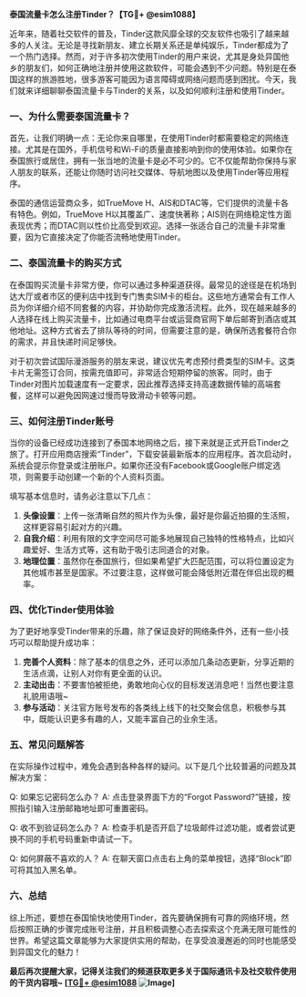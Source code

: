 **泰国流量卡怎么注册Tinder？【TG💪+ @esim1088】**

近年来，随着社交软件的普及，Tinder这款风靡全球的交友软件也吸引了越来越多的人关注。无论是寻找新朋友、建立长期关系还是单纯娱乐，Tinder都成为了一个热门选择。然而，对于许多初次使用Tinder的用户来说，尤其是身处异国他乡的朋友们，如何正确地注册并使用这款软件，可能会遇到不少问题。特别是在泰国这样的旅游胜地，很多游客可能因为语言障碍或网络问题而感到困扰。今天，我们就来详细聊聊泰国流量卡与Tinder的关系，以及如何顺利注册和使用Tinder。

### **一、为什么需要泰国流量卡？**

首先，让我们明确一点：无论你来自哪里，在使用Tinder时都需要稳定的网络连接。尤其是在国外，手机信号和Wi-Fi的质量直接影响到你的使用体验。如果你在泰国旅行或居住，拥有一张当地的流量卡是必不可少的。它不仅能帮助你保持与家人朋友的联系，还能让你随时访问社交媒体、导航地图以及使用Tinder等应用程序。

泰国的通信运营商众多，如TrueMove H、AIS和DTAC等，它们提供的流量卡各有特色。例如，TrueMove H以其覆盖广、速度快著称；AIS则在网络稳定性方面表现优秀；而DTAC则以性价比高受到欢迎。选择一张适合自己的流量卡非常重要，因为它直接决定了你能否流畅地使用Tinder。

### **二、泰国流量卡的购买方式**

在泰国购买流量卡非常方便，你可以通过多种渠道获得。最常见的途径是在机场到达大厅或者市区的便利店中找到专门售卖SIM卡的柜台。这些地方通常会有工作人员为你详细介绍不同套餐的内容，并协助你完成激活流程。此外，现在越来越多的人选择在线上购买流量卡，比如通过电商平台或运营商官网下单后邮寄到酒店或其他地址。这种方式省去了排队等待的时间，但需要注意的是，确保所选套餐符合你的需求，并且快递时间足够快。

对于初次尝试国际漫游服务的朋友来说，建议优先考虑预付费类型的SIM卡。这类卡片无需签订合同，按需充值即可，非常适合短期停留的旅客。同时，由于Tinder对图片加载速度有一定要求，因此推荐选择支持高速数据传输的高端套餐，这样可以避免因网速过慢而导致滑动卡顿等问题。

### **三、如何注册Tinder账号**

当你的设备已经成功连接到了泰国本地网络之后，接下来就是正式开启Tinder之旅了。打开应用商店搜索“Tinder”，下载安装最新版本的应用程序。首次启动时，系统会提示你登录或注册账户。如果你还没有Facebook或Google账户绑定选项，则需要手动创建一个新的个人资料页面。

填写基本信息时，请务必注意以下几点：

1. **头像设置**：上传一张清晰自然的照片作为头像，最好是你最近拍摄的生活照，这样更容易引起对方的兴趣。
2. **自我介绍**：利用有限的文字空间尽可能多地展现自己独特的性格特点，比如兴趣爱好、生活方式等，这有助于吸引志同道合的对象。
3. **地理位置**：虽然你在泰国旅行，但如果希望扩大匹配范围，可以将位置设定为其他城市甚至是国家。不过要注意，这样做可能会降低附近潜在伴侣出现的概率。

### **四、优化Tinder使用体验**

为了更好地享受Tinder带来的乐趣，除了保证良好的网络条件外，还有一些小技巧可以帮助提升成功率：

1. **完善个人资料**：除了基本的信息之外，还可以添加几条动态更新，分享近期的生活点滴，让别人对你有更全面的认识。
2. **主动出击**：不要害怕被拒绝，勇敢地向心仪的目标发送消息吧！当然也要注意礼貌用语哦~
3. **参与活动**：关注官方账号发布的各类线上线下的社交聚会信息，积极参与其中，既能认识更多有趣的人，又能丰富自己的业余生活。

### **五、常见问题解答**

在实际操作过程中，难免会遇到各种各样的疑问。以下是几个比较普遍的问题及其解决方案：

Q: 如果忘记密码怎么办？
A: 点击登录界面下方的“Forgot Password?”链接，按照指引输入注册邮箱地址即可重置密码。

Q: 收不到验证码怎么办？
A: 检查手机是否开启了垃圾邮件过滤功能，或者尝试更换不同的手机号码重新申请试一下。

Q: 如何屏蔽不喜欢的人？
A: 在聊天窗口点击右上角的菜单按钮，选择“Block”即可将其加入黑名单。

### **六、总结**

综上所述，要想在泰国愉快地使用Tinder，首先要确保拥有可靠的网络环境，然后按照正确的步骤完成账号注册，并且积极调整心态去探索这个充满无限可能性的世界。希望这篇文章能够为大家提供实用的帮助，在享受浪漫邂逅的同时也能感受到异国文化的魅力！

**最后再次提醒大家，记得关注我们的频道获取更多关于国际通讯卡及社交软件使用的干货内容哦~ [[TG💪+ @esim1088](https://t.me/s/esim1088) ![Image](https://i.postimg.cc/4NQfJmqS/Snipaste-2025-05-13-00-14-12.png)]**